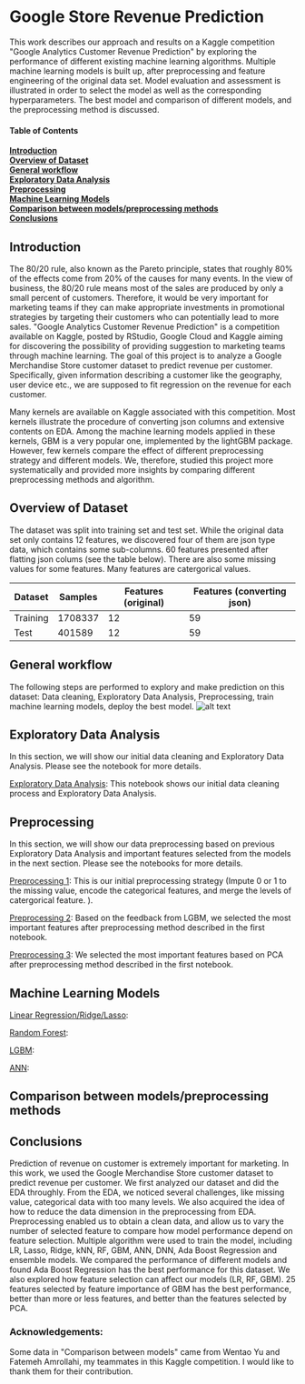 # Google Store Revenue Prediction
This work describes our approach and results on a Kaggle competition "Google Analytics Customer Revenue Prediction" by exploring the performance of different existing machine learning algorithms. Multiple machine learning models is built up, after preprocessing and feature engineering of the original data set. Model evaluation and assessment is illustrated in order to select the model as well as the corresponding hyperparameters. The best model and comparison of different models, and the preprocessing method is discussed.

#### Table of Contents
**[Introduction](#Introduction)**<br>
**[Overview of Dataset](#Overview-of-Dataset)**<br>
**[General workflow](#General-workflow)**<br>
**[Exploratory Data Analysis](#Exploratory-Data-Analysis)**<br>
**[Preprocessing](#Preprocessing)**<br>
**[Machine Learning Models](#Machine-Learning-Models)**<br>
**[Comparison between models/preprocessing methods](#Comparison-between-models-preprocessing-methods)**<br>
**[Conclusions](#Conclusions)**<br>

## Introduction
The 80/20 rule, also known as the Pareto principle, states that roughly 80\% of the effects come from 20\% of the causes for many events.
In the view of business, the  80/20 rule means most of the sales are produced by only a small percent of customers. Therefore, it would be very important for marketing teams if they can make appropriate investments in promotional strategies by targeting their customers who 
can potentially lead to more sales. "Google Analytics Customer Revenue Prediction" is a competition available on Kaggle, posted by RStudio, Google Cloud and Kaggle aiming for discovering the possibility of providing suggestion to marketing teams through machine learning. The goal of this project is to analyze a Google Merchandise Store customer dataset to predict revenue per customer. Specifically, given information describing a customer like the geography, user device etc., we are supposed to fit regression on the revenue for each customer.

Many kernels are available on Kaggle associated with this competition. Most kernels illustrate the procedure of converting json columns and extensive contents on EDA. Among the machine learning models applied in these kernels, GBM is a very popular one, implemented by the lightGBM package. However, few kernels compare the effect of different preprocessing strategy and different models. We, therefore, studied this project more systematically and provided more insights by comparing different preprocessing methods and algorithm.

## Overview of Dataset
The dataset was split into training set and test set. While the original data set only contains 12 features, we discovered four of them are json type data, which contains some sub-columns. 60 features presented after flatting json colums (see the table below). There are also some missing values for some features. Many features are catergorical values. 

| Dataset  | Samples | Features (original) | Features (converting json) |
| ------------- | ------------- | ------------- | ------------- |
| Training  | 1708337  | 12  | 59  |
| Test  | 401589  | 12  | 59  |

## General workflow
The following steps are performed to explory and make prediction on this dataset: Data cleaning, Exploratory Data Analysis, Preprocessing, train machine learning models, deploy the best model.
![alt text](https://github.com/ziwei1992/Google-Store-Revenue-Prediction/blob/master/workflow.png "workflow illustration")

## Exploratory Data Analysis
In this section, we will show our initial data cleaning and Exploratory Data Analysis. Please see the notebook for more details.

[Exploratory Data Analysis](https://github.com/ziwei1992/Google-Store-Revenue-Prediction/blob/master/Eda.ipynb): This notebook shows our initial data cleaning process and Exploratory Data Analysis.

## Preprocessing
In this section, we will show our data preprocessing based on previous Exploratory Data Analysis and important features selected from the models in the next section. Please see the notebooks for more details.

[Preprocessing 1](https://github.com/ziwei1992/Google-Store-Revenue-Prediction/blob/master/Preprocessing-1.ipynb): This is our initial preprocessing strategy (Impute 0 or 1 to the missing value, encode the categorical features, and merge the levels of catergorical feature. ).

[Preprocessing 2](https://github.com/ziwei1992/Google-Store-Revenue-Prediction/blob/master/Preprocessing-2.ipynb): Based on the feedback from LGBM, we selected the most important features after preprocessing method described in the first notebook.

[Preprocessing 3](https://github.com/ziwei1992/Google-Store-Revenue-Prediction/blob/master/Preprocessing-3.ipynb): We selected the most important features based on PCA after preprocessing method described in the first notebook.

## Machine Learning Models
[Linear Regression/Ridge/Lasso]():

[Random Forest]():

[LGBM]():

[ANN]():

## Comparison between models/preprocessing methods

## Conclusions

Prediction of revenue on customer is extremely important for marketing. In this work, we used the Google Merchandise Store customer dataset to predict revenue per customer. We first analyzed our dataset and did the EDA throughly. From the EDA, we noticed several challenges, like missing value, categorical data with too many levels. We also acquired the idea of how to reduce the data dimension in the preprocessing from EDA. Preprocessing enabled us to obtain a clean data, and allow us to vary the number of selected feature to compare how model performance depend on feature selection. Multiple algorithm were used to train the model, including LR, Lasso, Ridge, kNN, RF, GBM, ANN, DNN, Ada Boost Regression and ensemble models. We compared the performance of different models and found Ada Boost Regression has the best performance for this dataset. We also explored how feature selection can affect our models (LR, RF, GBM). 25 features selected by feature importance of GBM has the best performance, better than more or less features, and better than the features selected by PCA.

### Acknowledgements:
Some data in "Comparison between models" came from Wentao Yu and Fatemeh Amrollahi, my teammates in this Kaggle competition. I would like to thank them for their contribution.



